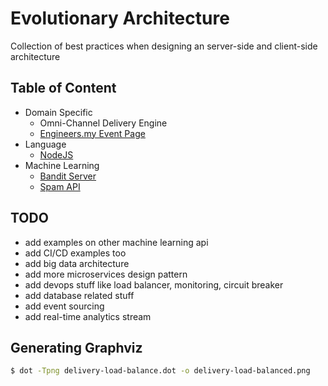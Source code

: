 # Evolutionary Architecture

Collection of best practices when designing an server-side and client-side architecture

## Table of Content

- Domain Specific
  - Omni-Channel Delivery Engine
  - [Engineers.my Event Page](https://github.com/alextanhongpin/go-grpc-event)
- Language
  - [NodeJS](https://github.com/alextanhongpin/node-rest)
- Machine Learning
  - [Bandit Server](https://github.com/alextanhongpin/go-bandit-server)
  - [Spam API](https://github.com/alextanhongpin/spam-api)


## TODO

- add examples on other machine learning api
- add CI/CD examples too
- add big data architecture
- add more microservices design pattern
- add devops stuff like load balancer, monitoring, circuit breaker
- add database related stuff
- add event sourcing
- add real-time analytics stream


## Generating Graphviz

```bash
$ dot -Tpng delivery-load-balance.dot -o delivery-load-balanced.png
```